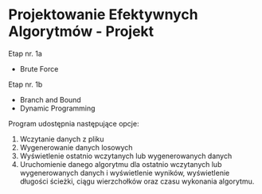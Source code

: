 # Projektowanie Efektywnych Algorytmów - Projekt

Etap nr. 1a
- Brute Force

Etap nr. 1b
- Branch and Bound
- Dynamic Programming
  
Program udostępnia następujące opcje:
1. Wczytanie danych z pliku
2. Wygenerowanie danych losowych
3. Wyświetlenie ostatnio wczytanych lub wygenerowanych danych
4. Uruchomienie danego algorytmu dla ostatnio wczytanych lub wygenerowanych danych i
wyświetlenie wyników, wyświetlenie długości ścieżki, ciągu wierzchołków oraz czasu wykonania
algorytmu.
